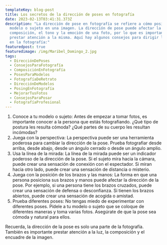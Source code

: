 ```yaml
---
templateKey: blog-post
title: Los secretos de la dirección de poses en fotografía
date: 2023-02-13T03:41:31.373Z
description: "La dirección de pose en fotografía se refiere a cómo posiciona el
  modelo o sujeto en una imagen. La dirección de pose puede afectar la
  composición, el tono y la emoción de una foto, por lo que es importante
  prestar atención a la misma. Aquí hay algunos consejos para dirigir las poses
  en la fotografía:"
featuredpost: true
featuredimage: /img/Maribel_Domingo_2.jpg
tags:
  - DirecciónDePoses
  - ConsejosParaFotografía
  - ComposiciónEnFotografía
  - PosesParaModelos
  - FotografíaDeRetrato
  - DirecciónDeModelos
  - PosingEnFotografía
  - MejorarTusFotos
  - ConsejosParaPosar
  - FotografíaProfesional
---
```

1. Conoce a tu modelo o sujeto: Antes de empezar a tomar fotos, es importante conocer a la persona que estás fotografiando. ¿Qué tipo de postura les resulta cómoda? ¿Qué partes de su cuerpo les resultan incómodas?
2. Juega con la perspectiva: La perspectiva puede ser una herramienta poderosa para cambiar la dirección de la pose. Prueba fotografiar desde arriba, desde abajo, desde un ángulo cerrado o desde un ángulo amplio.
3. Usa la línea de la mirada: La línea de la mirada puede ser un indicador poderoso de la dirección de la pose. Si el sujeto mira hacia la cámara, puede crear una sensación de conexión con el espectador. Si miran hacia otro lado, puede crear una sensación de distancia o misterio.
4. Juega con la posición de los brazos y las manos: La forma en que una persona posiciona sus brazos y manos puede afectar la dirección de la pose. Por ejemplo, si una persona tiene los brazos cruzados, puede crear una sensación de defensa o desconfianza. Si tienen los brazos abiertos, puede crear una sensación de acogida o amistad.
5. Prueba diferentes poses: No tengas miedo de experimentar con diferentes poses. Pídele a tu modelo o sujeto que se coloque de diferentes maneras y toma varias fotos. Asegúrate de que la pose sea cómoda y natural para ellos.

Recuerda, la dirección de la pose es solo una parte de la fotografía. También es importante prestar atención a la luz, la composición y el encuadre de la imagen.